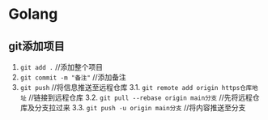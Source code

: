 # Golang

## git添加项目
 1. `git add .` //添加整个项目
 2. `git commit -m "备注"` //添加备注
 3. `git push` //将信息推送至远程仓库
    3.1. `git remote add origin https仓库地址`  //链接到远程仓库
    3.2. `git pull --rebase origin main分支` //先将远程仓库及分支拉过来
    3.3. `git push -u origin main分支` //将内容推送至分支